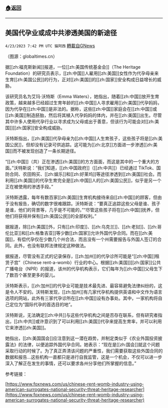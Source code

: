 ###  [:house:返回](README.md)
---


## 美国代孕业或成中共渗透美国的新途径
`4/23/2023 7:42 PM UTC 猫阿西` [轉載自GNews](https://gnews.org/articles/1248078)

（图源：globaltimes.cn）

据[[zh:福克斯新闻]]报道，一位[[zh:美国传统基金会]]（The Heritage Foundation）的研究员表示，[[zh:中国]]人雇用[[zh:美国]]女性作为代孕母亲来生育[[zh:美国公民]]的行为，正对[[zh:美国]]的[[zh:国家]]安全构成日益增长的威胁。

该研究员名为艾玛·沃特斯（Emma Waters），她指出，随着[[zh:中国]]放开生育政策，越来越多已经超过生育年龄的[[zh:中国]]人寻求雇用[[zh:美国]]代孕妈妈，因为代孕在[[zh:中国]]是非法的。据称，这些[[zh:中国]]家庭会在[[zh:中国]]或[[zh:美国]]制造胚胎，然后将其植入代孕妈妈的体内，并在[[zh:美国]]出生。尽管其中许多人使用代孕行业以寻求成为父母或出于善意，但该行为可能会对[[zh:美国]][[zh:国家]]安全构成威胁。

沃特斯指出，[[zh:美国]]代孕母亲为[[zh:中国]]人生育孩子，这些孩子将是[[zh:美国公民]]，但却没有记录可供追踪。这可能为[[zh:北京]]方面进一步渗透[[zh:美国]]而不被发现创造了一条长期途径。

“[[zh:中国]]（共）正在渗透[[zh:美国]]的方方面面，而这是其中的一个重大的方面。”沃特斯说：“我们知道，[[zh:中国政府]]（[[zh:中共]]）已经通过 TikTok、国防合同、农田购买、[[zh:娱乐]]和[[zh:好莱坞]]等途径渗透到[[zh:美国]]社会。而利用[[zh:美国]]的代孕生育完全是[[zh:中国]]人的[[zh:美国公民]]，似乎是另一个正在被使用的渗透手段。”

沃特斯透露，每年有数百家[[zh:美国]]生育机构接待来自[[zh:中国]]的顾客，但由于没有报告，确切的数字很难跟踪。沃特斯说：“要真正追踪这些父母是谁、孩子是谁，他们的背景等，几乎是不可能的，”“尽管这些孩子将在[[zh:中国]]抚养，但他们将获得并保有[[zh:美国公民]]的全部权利。”

据报道，除[[zh:美国]]外，只有[[zh:印度]]、[[zh:乌克兰]]、[[zh:老挝]]、[[zh:哥伦比亚]]和[[zh:格鲁吉亚]]等少数[[zh:国家]]允许外国代孕合同。而在[[zh:美国]]，有偿代孕仅在少数几个州合法，而且没有一个州需要报告与外国人签订的合同。此外，也没有联邦法律规定这种做法。

据报道，尽管没有正式的记录保存，[[zh:加州]]的代孕诊所可能是“[[zh:中国]]租赁子宫”（Chinese rent-a-womb）行业的中心。根据[[zh:美国]][[zh:国家]]公共广播电台（NPR）的报道，该州的代孕机构表示，它们每年为[[zh:中国]]父母生下了数百个甚至更多的婴儿。

沃特斯表示，[[zh:加州]]的代孕业可能是技术最先进、最容易避免法律纠纷的，这是令人不安的。沃特斯发现，[[zh:加州]]有几家代孕机构提供英语和中文作为语言选项的网站，此外有三家代孕诊所在[[zh:中国]]设有办事处。其中，一家机构将自己定位为“国际代孕的首选目的地”。

沃特斯说，无法确定[[zh:中共]]与这些代孕机构之间是否存在联系，但有研究者指出，[[zh:中共]]或许意识到了可以利用[[zh:美国]]代孕来提高生育率，并可以利用它来渗透[[zh:美国]]。

她指出，[[zh:美国国会]]应注意到这一潜在趋势，并制定类似于《农业外国投资披露法》的法律，以便追踪外国代孕合同。她表示：“现在是[[zh:国会]]就这个问题采取行动的时候了。为了真正弄清该问题的严重性，我们需要获取这些外国合同的数据和报告...这些机构一直都只是进行自我监管，这是一个机会，不仅可以进一步深入了解正在发生的事情，还可以要求各州分享他们所掌握的信息。”


参考链接：

[https://www.foxnews.com/us/chinese-rent-womb-industry-using-american-surrogates-national-security-threat-heritage-researcher](https://www.foxnews.com/us/chinese-rent-womb-industry-using-american-surrogates-national-security-threat-heritage-researcher)
